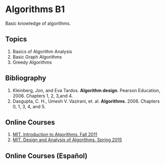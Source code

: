 # Algorithms B1
Basic knowledge of algorithms.

## Topics
1. Basics of Algorithm Analysis 
2. Basic Graph Algorithms
3. Greedy Algorithms

## Bibliography
1. Kleinberg, Jon, and Eva Tardos. **Algorithm design**. Pearson Education, 2006.  Chapters 1, 2, 3,and 4.
2. Dasgupta, C. H., Umesh V. Vazirani, et. al. **Algorithms**. 2006. Chapters 0, 1, 3, 4, and 5.

## Online Courses
1. [MIT. Introduction to Algorithms. Fall 2011](https://ocw.mit.edu/courses/electrical-engineering-and-computer-science/6-006-introduction-to-algorithms-fall-2011/lecture-videos/)
2. [MIT. Design and Analysis of Algorithms. Spring 2015](https://ocw.mit.edu/courses/electrical-engineering-and-computer-science/6-046j-design-and-analysis-of-algorithms-spring-2015/lecture-videos/)

## Online Courses (Español)
